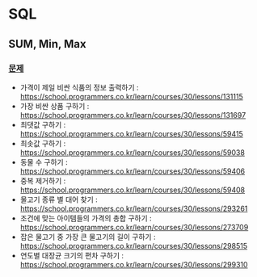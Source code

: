 # SQL
## SUM, Min, Max
### <a href="https://programmers.co.kr/learn/courses/30/parts/17043">문제</a>

- 가격이 제일 비싼 식품의 정보 출력하기 : https://school.programmers.co.kr/learn/courses/30/lessons/131115
- 가장 비싼 상품 구하기 : https://school.programmers.co.kr/learn/courses/30/lessons/131697
- 최댓값 구하기 : https://school.programmers.co.kr/learn/courses/30/lessons/59415
- 최솟값 구하기 : https://school.programmers.co.kr/learn/courses/30/lessons/59038
- 동물 수 구하기 : https://school.programmers.co.kr/learn/courses/30/lessons/59406
- 중복 제거하기 : https://school.programmers.co.kr/learn/courses/30/lessons/59408
- 물고기 종류 별 대어 찾기 : https://school.programmers.co.kr/learn/courses/30/lessons/293261
- 조건에 맞는 아이템들의 가격의 총합 구하기 : https://school.programmers.co.kr/learn/courses/30/lessons/273709
- 잡은 물고기 중 가장 큰 물고기의 길이 구하기 : https://school.programmers.co.kr/learn/courses/30/lessons/298515
- 연도별 대장균 크기의 편차 구하기 : https://school.programmers.co.kr/learn/courses/30/lessons/299310